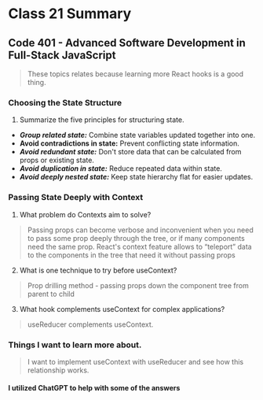 # Class 21 Summary
## Code 401 - Advanced Software Development in Full-Stack JavaScript

> These topics relates because learning more React hooks is a good thing.

### Choosing the State Structure
1. Summarize the five principles for structuring state.
  * ***Group related state:*** Combine state variables updated together into one.
  * **Avoid contradictions in state:** Prevent conflicting state information.
  * ***Avoid redundant state:*** Don't store data that can be calculated from props or existing state.
  * ***Avoid duplication in state:*** Reduce repeated data within state.
  * ***Avoid deeply nested state:*** Keep state hierarchy flat for easier updates.

### Passing State Deeply with Context
1. What problem do Contexts aim to solve?
  > Passing props can become verbose and inconvenient when you need to pass some prop deeply through the tree, or if many components need the same prop. React's context feature allows to “teleport” data to the components in the tree that need it without passing props
2. What is one technique to try before useContext?
> Prop drilling method - passing props down the component tree from parent to child
3. What hook complements useContext for complex applications?
> useReducer complements useContext.

### Things I want to learn more about.
> I want to implement useContext with useReducer and see how this relationship works.

#### I utilized ChatGPT to help with some of the answers